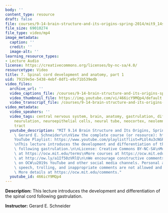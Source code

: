 ```yaml
---
body: ''
content_type: resource
draft: false
file: courses/9-14-brain-structure-and-its-origins-spring-2014/mit9_14s14_lec07_360p_16_9.mp4
file_size: 69010274
file_type: video/mp4
image_metadata:
  caption: ''
  credit: ''
  image-alt: ''
learning_resource_types:
- Lecture Audio
license: https://creativecommons.org/licenses/by-nc-sa/4.0/
resourcetype: Video
title: 7. Spinal cord development and anatomy, part 1
uid: 79159e5e-5438-4ebf-8df1-e9c71b539edb
video_files:
  archive_url: ''
  video_captions_file: /courses/9-14-brain-structure-and-its-origins-spring-2014/mit9_14s14_lec07_captions.vtt
  video_thumbnail_file: https://img.youtube.com/vi/466icY9MQp4/default.jpg
  video_transcript_file: /courses/9-14-brain-structure-and-its-origins-spring-2014/mit9_14s14_lec07_transcript.pdf
video_metadata:
  video_speakers: ''
  video_tags: central nervous system, brain, anatomy, gastrulation, differentiation,
    neurulation, neuroepithelial cells, neural tube, neocortex, neolemniscus, corticospinal
    tract
  youtube_description: "MIT 9.14 Brain Structure and Its Origins, Spring 2014\nInstructor:\
    \ Gerard E. Schneider\n\nView the complete course (or resource): https://ocw.mit.edu/9-14S14\n\
    YouTube Playlist: https://www.youtube.com/playlist?list=PLUl4u3cNGP62ABe0O-0qtaHHxyKQi1ZwR\n\
    \nThis lecture introduces the development and differentiation of the spinal cord\
    \ following gastrulation.\n\nLicense: Creative Commons BY-NC-SA\nMore information\
    \ at https://ocw.mit.edu/terms\nMore courses at https://ocw.mit.edu\nSupport OCW\
    \ at http://ow.ly/a1If50zVRlQ\n\nWe encourage constructive comments and discussion\
    \ on OCW\u2019s YouTube and other social media channels. Personal attacks, hate\
    \ speech, trolling, and inappropriate comments are not allowed and may be removed.\
    \ More details at https://ocw.mit.edu/comments."
  youtube_id: 466icY9MQp4
---
```

**Description:** This lecture introduces the development and differentiation of the spinal cord following gastrulation.

**Instructor:** Gerard E. Schneider